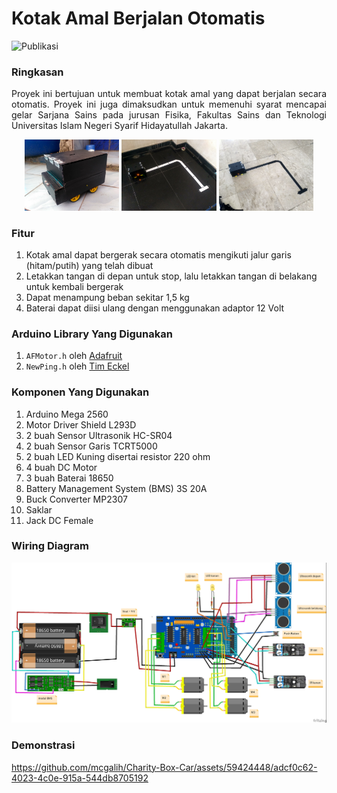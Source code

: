# Kotak Amal Berjalan Otomatis

![Publikasi](https://img.shields.io/badge/-PUBLIKASI-blue?style=for-the-badge)

### Ringkasan
<p align="justify">
Proyek ini bertujuan untuk membuat kotak amal yang dapat berjalan secara otomatis. Proyek ini juga dimaksudkan untuk memenuhi syarat mencapai gelar Sarjana Sains pada jurusan Fisika, Fakultas Sains dan Teknologi Universitas Islam Negeri Syarif Hidayatullah Jakarta.
</p>

<p align="center">
    <img src="img/device.jpg" title="device" width="30%">
    <img src="img/black-tile.jpg" title="Black Tile" width="30%">
    <img src="img/white-tile.jpg" title="White Tile" width="30%">
</p>

### Fitur

1. Kotak amal dapat bergerak secara otomatis mengikuti jalur garis (hitam/putih) yang telah dibuat
2. Letakkan tangan di depan untuk stop, lalu letakkan tangan di belakang untuk kembali bergerak
3. Dapat menampung beban sekitar 1,5 kg
4. Baterai dapat diisi ulang dengan menggunakan adaptor 12 Volt

### Arduino Library Yang Digunakan

1. `AFMotor.h` oleh [Adafruit](https://github.com/adafruit/Adafruit-Motor-Shield-library)
2. `NewPing.h` oleh [Tim Eckel](https://bitbucket.org/teckel12/arduino-new-ping/wiki/Home)

### Komponen Yang Digunakan

1. Arduino Mega 2560
2. Motor Driver Shield L293D
3. 2 buah Sensor Ultrasonik HC-SR04
4. 2 buah Sensor Garis TCRT5000
5. 2 buah LED Kuning disertai resistor 220 ohm
6. 4 buah DC Motor
7. 3 buah Baterai 18650
8. Battery Management System (BMS) 3S 20A
9. Buck Converter MP2307
10. Saklar
11. Jack DC Female

### Wiring Diagram


![Wiring Diagram](img/wiring-diagram.jpg)


<h3>Demonstrasi</h3>

https://github.com/mcgalih/Charity-Box-Car/assets/59424448/adcf0c62-4023-4c0e-915a-544db8705192
